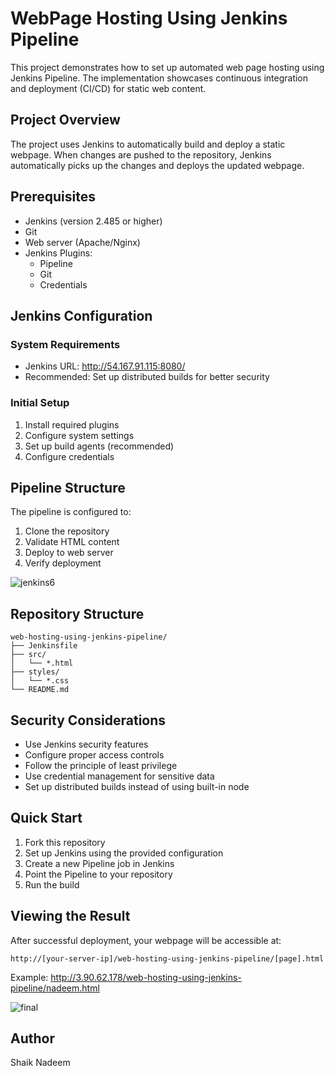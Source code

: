 # WebPage Hosting Using Jenkins Pipeline

This project demonstrates how to set up automated web page hosting using Jenkins Pipeline. The implementation showcases continuous integration and deployment (CI/CD) for static web content.

## Project Overview

The project uses Jenkins to automatically build and deploy a static webpage. When changes are pushed to the repository, Jenkins automatically picks up the changes and deploys the updated webpage.

## Prerequisites

- Jenkins (version 2.485 or higher)
- Git
- Web server (Apache/Nginx)
- Jenkins Plugins:
  - Pipeline
  - Git
  - Credentials

## Jenkins Configuration

### System Requirements
- Jenkins URL: http://54.167.91.115:8080/
- Recommended: Set up distributed builds for better security

### Initial Setup
1. Install required plugins
2. Configure system settings
3. Set up build agents (recommended)
4. Configure credentials

## Pipeline Structure

The pipeline is configured to:
1. Clone the repository
2. Validate HTML content
3. Deploy to web server
4. Verify deployment

![jenkins6](https://github.com/user-attachments/assets/da815838-15fa-43ce-b252-7670fb379bd3)


## Repository Structure

```
web-hosting-using-jenkins-pipeline/
├── Jenkinsfile
├── src/
│   └── *.html
├── styles/
│   └── *.css
└── README.md
```

## Security Considerations

- Use Jenkins security features
- Configure proper access controls
- Follow the principle of least privilege
- Use credential management for sensitive data
- Set up distributed builds instead of using built-in node

## Quick Start

1. Fork this repository
2. Set up Jenkins using the provided configuration
3. Create a new Pipeline job in Jenkins
4. Point the Pipeline to your repository
5. Run the build

## Viewing the Result


After successful deployment, your webpage will be accessible at:
```
http://[your-server-ip]/web-hosting-using-jenkins-pipeline/[page].html
```

Example: http://3.90.62.178/web-hosting-using-jenkins-pipeline/nadeem.html


![final ](https://github.com/user-attachments/assets/ef5ecc43-dacd-4776-9d52-e66b6f3bcf8c)

## Author

Shaik Nadeem

